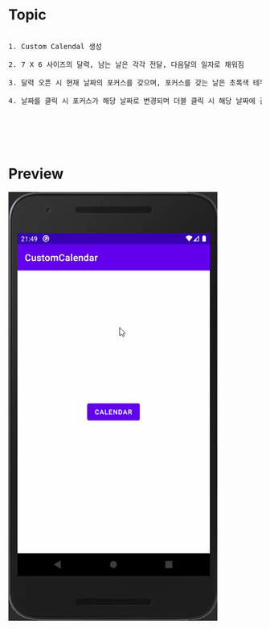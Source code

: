 # Topic

<pre>

1. Custom Calendal 생성

2. 7 X 6 사이즈의 달력, 남는 날은 각각 전달, 다음달의 일자로 채워짐

3. 달력 오픈 시 현재 날짜의 포커스를 갖으며, 포커스를 갖는 날은 초록색 테두리로 표현된다.

4. 날짜를 클릭 시 포커스가 해당 날짜로 변경되며 더블 클릭 시 해당 날짜에 관한 작업을 구현 할 수 있는 액티비티로 이동한다.


</pre>

<br><br>

# Preview

![preview](preview.gif)
